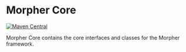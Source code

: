 # Morpher Core

[![Maven Central](https://img.shields.io/maven-central/v/com.github.szgabsz91/morpher-core)](https://central.sonatype.com/artifact/com.github.szgabsz91/morpher-core)

Morpher Core contains the core interfaces and classes for the Morpher framework.
